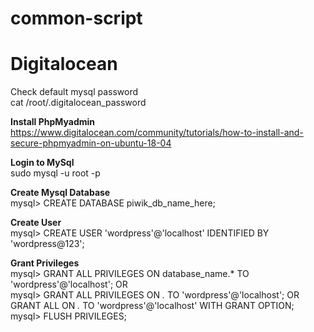 # common-script

# Digitalocean
Check default mysql password  
cat /root/.digitalocean_password    

**Install PhpMyadmin**  
https://www.digitalocean.com/community/tutorials/how-to-install-and-secure-phpmyadmin-on-ubuntu-18-04    

**Login to MySql**  
    sudo mysql -u root -p    

**Create Mysql Database**  
  mysql> CREATE DATABASE piwik_db_name_here;

**Create User**  
  mysql> CREATE USER 'wordpress'@'localhost' IDENTIFIED BY 'wordpress@123';    

**Grant Privileges**  
  mysql> GRANT ALL PRIVILEGES ON database_name.* TO 'wordpress'@'localhost'; OR  
  mysql> GRANT ALL PRIVILEGES ON *.* TO 'wordpress'@'localhost'; OR  
  GRANT ALL ON *.* TO 'wordpress'@'localhost' WITH GRANT OPTION;  
  mysql> FLUSH PRIVILEGES;
